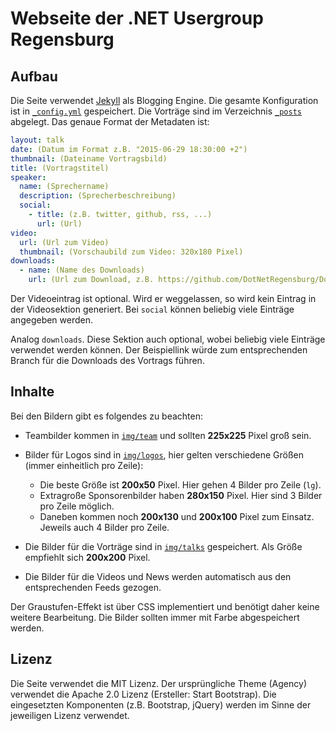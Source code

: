 # Webseite der .NET Usergroup Regensburg

## Aufbau

Die Seite verwendet [Jekyll](https://jekyllrb.com/) als Blogging Engine.
Die gesamte Konfiguration ist in [`_config.yml`](./_config.yml) gespeichert.
Die Vorträge sind im Verzeichnis [`_posts`](./_posts) abgelegt.
Das genaue Format der Metadaten ist:

```yaml
layout: talk
date: (Datum im Format z.B. "2015-06-29 18:30:00 +2")
thumbnail: (Dateiname Vortragsbild)
title: (Vortragstitel)
speaker:
  name: (Sprechername)
  description: (Sprecherbeschreibung)
  social:
    - title: (z.B. twitter, github, rss, ...)
      url: (Url)
video:
  url: (Url zum Video)
  thumbnail: (Vorschaubild zum Video: 320x180 Pixel)
downloads:
  - name: (Name des Downloads)
    url: (Url zum Download, z.B. https://github.com/DotNetRegensburg/Downloads/tree/2015-06-29)
```

Der Videoeintrag ist optional. Wird er weggelassen, so wird kein Eintrag in der Videosektion generiert.
Bei `social` können beliebig viele Einträge angegeben werden.

Analog `downloads`. Diese Sektion auch optional, wobei beliebig viele Einträge verwendet werden können.
Der Beispiellink würde zum entsprechenden Branch für die Downloads des Vortrags führen.

## Inhalte

Bei den Bildern gibt es folgendes zu beachten:

- Teambilder kommen in [`img/team`](./img/team) und sollten **225x225** Pixel groß sein.
- Bilder für Logos sind in [`img/logos`](./img/logos), hier gelten verschiedene Größen (immer einheitlich pro Zeile):

  - Die beste Größe ist **200x50** Pixel. Hier gehen 4 Bilder pro Zeile (`lg`).
  - Extragroße Sponsorenbilder haben **280x150** Pixel. Hier sind 3 Bilder pro Zeile möglich.
  - Daneben kommen noch **200x130** und **200x100** Pixel zum Einsatz. Jeweils auch 4 Bilder pro Zeile.

- Die Bilder für die Vorträge sind in [`img/talks`](./img/talks) gespeichert. Als Größe empfiehlt sich **200x200** Pixel.
- Die Bilder für die Videos und News werden automatisch aus den entsprechenden Feeds gezogen.

Der Graustufen-Effekt ist über CSS implementiert und benötigt daher keine weitere Bearbeitung.
Die Bilder sollten immer mit Farbe abgespeichert werden.

## Lizenz

Die Seite verwendet die MIT Lizenz.
Der ursprüngliche Theme (Agency) verwendet die Apache 2.0 Lizenz (Ersteller: Start Bootstrap).
Die eingesetzten Komponenten (z.B. Bootstrap, jQuery) werden im Sinne der jeweiligen Lizenz verwendet.

